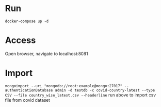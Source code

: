 # Run
`docker-compose up -d`

# Access
Open browser, navigate to localhost:8081

# Import
`mongoimport --uri "mongodb://root:example@mongo:27017" --authenticationDatabase admin -d testdb -c covid-country-latest --type CSV --file country_wise_latest.csv --headerline`
run above to import csv file from covid dataset
